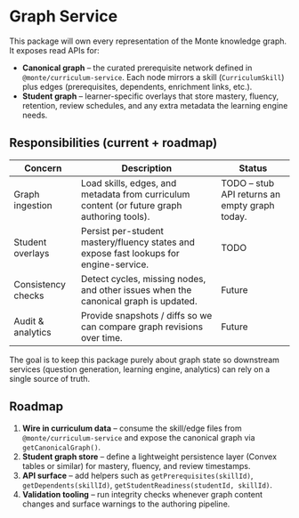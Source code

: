 # Graph Service

This package will own every representation of the Monte knowledge graph. It exposes read APIs for:

- **Canonical graph** – the curated prerequisite network defined in `@monte/curriculum-service`. Each node mirrors a skill (`CurriculumSkill`) plus edges (prerequisites, dependents, enrichment links, etc.).
- **Student graph** – learner-specific overlays that store mastery, fluency, retention, review schedules, and any extra metadata the learning engine needs.

## Responsibilities (current + roadmap)

| Concern                | Description                                                                                     | Status  |
| ---------------------- | ----------------------------------------------------------------------------------------------- | ------- |
| Graph ingestion        | Load skills, edges, and metadata from curriculum content (or future graph authoring tools).     | TODO – stub API returns an empty graph today. |
| Student overlays       | Persist per-student mastery/fluency states and expose fast lookups for engine-service.          | TODO |
| Consistency checks     | Detect cycles, missing nodes, and other issues when the canonical graph is updated.             | Future |
| Audit & analytics      | Provide snapshots / diffs so we can compare graph revisions over time.                          | Future |

The goal is to keep this package purely about graph state so downstream services (question generation, learning engine, analytics) can rely on a single source of truth.

## Roadmap

1. **Wire in curriculum data** – consume the skill/edge files from `@monte/curriculum-service` and expose the canonical graph via `getCanonicalGraph()`.
2. **Student graph store** – define a lightweight persistence layer (Convex tables or similar) for mastery, fluency, and review timestamps.
3. **API surface** – add helpers such as `getPrerequisites(skillId)`, `getDependents(skillId)`, `getStudentReadiness(studentId, skillId)`.
4. **Validation tooling** – run integrity checks whenever graph content changes and surface warnings to the authoring pipeline.
